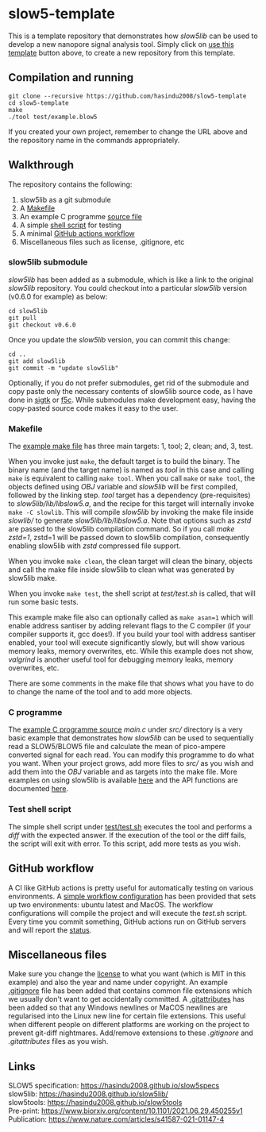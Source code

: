# slow5-template

This is a template repository that demonstrates how *slow5lib* can be used to develop a new nanopore signal analysis tool. Simply click on [use this template](https://github.com/hasindu2008/slow5-template/generate) button above, to create a new repository from this template.

## Compilation and running

```
git clone --recursive https://github.com/hasindu2008/slow5-template
cd slow5-template
make
./tool test/example.blow5
```
If you created your own project, remember to change the URL above and the repository name in the commands appropriately.

## Walkthrough

The repository contains the following:
1. slow5lib as a git submodule
1. A [Makefile](Makefile)
2. An example C programme [source file](src/main.c)
3. A simple [shell script](test/test.sh) for testing
4. A minimal [GitHub actions workflow](.github/workflows/c-cpp.yml)
5. Miscellaneous files such as license, .gitignore, etc

### slow5lib submodule

*slow5lib* has been added as a submodule, which is like a link to the original *slow5lib* repository. You could checkout into a particular *slow5lib* version (v0.6.0 for example) as below:

```
cd slow5lib
git pull
git checkout v0.6.0
```

Once you update the *slow5lib* version, you can commit this change:

```
cd ..
git add slow5lib
git commit -m "update slow5lib"
```

Optionally, if you do not prefer submodules, get rid of the submodule and copy paste only the necessary contents of slow5lib source code, as I have done in [sigtk](https://github.com/hasindu2008/sigtk/tree/main/slow5lib) or [f5c](https://github.com/hasindu2008/f5c/tree/master/slow5lib). While submodules make development easy, having the copy-pasted source code makes it easy to the user.

### Makefile

The [example make file](Makefile) has three main targets: 1, tool; 2, clean; and, 3, test.

When you invoke just `make`, the default target is to build the binary. The binary name (and the target name) is named as *tool* in this case and calling `make` is equivalent to calling `make tool`. When you call `make` or `make tool`, the objects defined using *OBJ* variable and *slow5lib* will be first compiled, followed by the linking step. *tool* target has a dependency (pre-requisites) to *slow5lib/lib/libslow5.a*, and the recipe for this target  will internally invoke `make -C slowlib`. This will compile *slow5lib* by invoking the make file inside *slowlib/* to generate *slow5lib/lib/libslow5.a*.
Note that options such as *zstd* are passed to the slow5lib compilation command. So if you call *make zstd=1*, zstd=1 will be passed down to slow5lib compilation, consequently enabling slow5lib with *zstd* compressed file support.

When you invoke `make clean`, the clean target will clean the binary, objects and call the make file inside slow5lib to clean what was generated by slow5lib make.

When you invoke `make test`, the shell script at *test/test.sh* is called, that will run some basic tests.

This example make file also can optionally called as `make asan=1` which will enable address santiser by adding relevant flags to the C compiler (if your compiler supports it, gcc does!). If you build your tool with address santiser enabled, your tool will execute significantly slowly, but will show various memory leaks, memory overwrites, etc. While this example does not show, *valgrind* is another useful tool for debugging memory leaks, memory overwrites, etc.

There are some comments in the make file that shows what you have to do to change the name of the tool and to add more objects.

### C programme

The [example C programme source](src/main.c) *main.c* under *src/* directory is a very basic example that demonstrates how *slow5lib* can be used to sequentially read a SLOW5/BLOW5 file and calculate the mean of pico-ampere converted signal for each read. You can modify this programme to do what you want. When your project grows, add more files to *src/* as you wish  and add them into the *OBJ* variable and as targets into the make file. More examples on using slow5lib is available [here](https://github.com/hasindu2008/slow5lib/tree/master/examples) and the API functions are documented [here](https://hasindu2008.github.io/slow5lib/slow5_api/slow5.html).

### Test shell script

The simple shell script under [test/test.sh](test/test.sh) executes the tool and performs a *diff* with the expected answer. If the execution of the tool or the diff fails, the script will exit with error. To this script, add more tests as you wish.

## GitHub workflow

A CI like GitHub actions is pretty useful for automatically testing on various environments. A [simple workflow configuration](.github/workflows/c-cpp.yml) has been provided that sets up two environments: ubuntu latest and MacOS. The workflow configurations will compile the project and will execute the *test.sh* script. Every time you commit something, GitHub actions run on GitHub servers and will report the [status](https://github.com/hasindu2008/slow5-template/actions/workflows/c-cpp.yml).

## Miscellaneous files

Make sure you change the [license](LICENSE) to what you want (which is MIT in this example) and also the year and name under copyright. An example [.gitignore](.gitignore) file has been added that contains common file extensions which we usually don't want to get accidentally committed. A [.gitattributes](.gitattributes) has been added so that any Windows newlines or MaCOS newlines are regularised into the Linux new line for certain file extensions. This useful when different people on different platforms are working on the project to prevent git-diff nightmares. Add/remove extensions to these *.gitignore* and *.gitattributes* files as you wish.

## Links

SLOW5 specification: https://hasindu2008.github.io/slow5specs<br/>
slow5lib: https://hasindu2008.github.io/slow5lib/<br/>
slow5tools: https://hasindu2008.github.io/slow5tools<br/>
Pre-print: https://www.biorxiv.org/content/10.1101/2021.06.29.450255v1<br/>
Publication: https://www.nature.com/articles/s41587-021-01147-4<br/>




